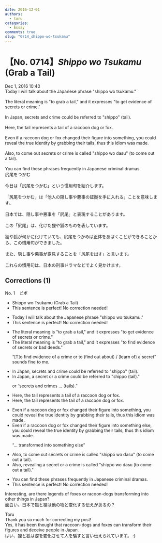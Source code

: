 ```yaml
---
date: 2016-12-01
authors:
  - toru
categories:
  - Essay
comments: true
slug: "0714_shippo-wo-tsukamu"
---
```


# 【No. 0714】<strong><em>Shippo wo Tsukamu</em></strong> (Grab a Tail)
<div class="date">Dec 1, 2016 10:40</div>
<div id="post"><div id="body_show_ori">
Today I will talk about the Japanese phrase "shippo wo tsukamu."<br/><br/>The literal meaning is "to grab a tail," and it expresses "to get evidence of secrets or crime."<br/><br/>In Japan, secrets and crime could be referred to "shippo" (tail).<br/><br/>Here, the tail represents a tail of a raccoon dog or fox.<br/><br/>Even if a raccoon dog or fox changed their figure into something, you could reveal the true identity by grabbing their tails, thus this idiom was made.<br/><br/>Also, to come out secrets or crime is called "shippo wo dasu" (to come out a tail).<br/><br/>You can find these phrases frequently  in Japanese criminal dramas.
</div></div>

<!-- more -->

<div id="post_ja"><div id="body_show_mo">
尻尾をつかむ<br/><br/>今日は「尻尾をつかむ」という慣用句を紹介します。<br/><br/>「尻尾をつかむ」は「他人の隠し事や悪事の証拠を手に入れる」ことを意味します。<br/><br/>日本では、隠し事や悪事を「尻尾」と表現することがあります。<br/><br/>この「尻尾」は、化けた狸や狐のものを表しています。<br/><br/>狸や狐が何かに化けていても、尻尾をつかめば正体をあばくことができることから、この慣用句ができました。<br/><br/>また、隠し事や悪事が露見することを「尻尾を出す」と言います。<br/><br/>これらの慣用句は、日本の刑事ドラマなどでよく見かけます。
</div></div>

## Corrections (1)
<div id="block"><div class="first_name"> No. 1　<span class="just_name">ピポ</span></div><div id="block2">
<ul class="correction_field">
<li class="incorrect">Shippo wo Tsukamu (Grab a Tail)</li>
<li class="corrected perfect">This sentence is perfect! No correction needed!</li>
</ul>
<ul class="correction_field">
<li class="incorrect">Today I will talk about the Japanese phrase "shippo wo tsukamu."</li>
<li class="corrected perfect">This sentence is perfect! No correction needed!</li>
</ul>
<ul class="correction_field">
<li class="incorrect">The literal meaning is "to grab a tail," and it expresses "to get evidence of secrets or crime."</li>
<li class="corrected correct">
The literal meaning is "to grab a tail," and it expresses "to <span class="f_blue">find</span> evidence of secrets or <span class="f_blue">bad deeds</span>."
<p class="correction_comment">“[T]o find evidence of a crime or to (find out about) / (learn of) a secret” sounds fine to me.</p>
</li>
</ul>
<ul class="correction_field">
<li class="incorrect">In Japan, secrets and crime could be referred to "shippo" (tail).</li>
<li class="corrected correct">
In Japan, <span class="f_blue">a secret or a crime</span> could be referred to "shippo (tail)."
<p class="correction_comment">or “secrets and crimes ... (tails).”</p>
</li>
</ul>
<ul class="correction_field">
<li class="incorrect">Here, the tail represents a tail of a raccoon dog or fox.</li>
<li class="corrected correct">
Here, the tail represents <span class="f_blue">the</span> tail of a raccoon dog or fox.
</li>
</ul>
<ul class="correction_field">
<li class="incorrect">Even if a raccoon dog or fox changed their figure into something, you could reveal the true identity by grabbing their tails, thus this idiom was made.</li>
<li class="corrected correct">
Even if a raccoon dog or fox changed their figure into something <span class="f_blue">else</span>, you could reveal the true identity by grabbing their tails, thus this idiom was made.
<p class="correction_comment">“... transformed into something else”</p>
</li>
</ul>
<ul class="correction_field">
<li class="incorrect">Also, to come out secrets or crime is called "shippo wo dasu" (to come out a tail).</li>
<li class="corrected correct">
Also, <span class="f_blue">revealing a secret or a crime</span> is called "shippo wo dasu (to come out a tail)."
</li>
</ul>
<ul class="correction_field">
<li class="incorrect">You can find these phrases frequently  in Japanese criminal dramas.</li>
<li class="corrected perfect">This sentence is perfect! No correction needed!</li>
</ul>
<p class="comment_small">
 Interesting, are there legends of foxes or racoon-dogs transforming into other things in Japan?
 <br/>
 面白い。日本で狐と狸は他の物と変化する伝えがあるの？
</p>

</div><div class="name"><span class="just_name">Toru</span><br>
Thank you so much for correcting my post!<br/>Yes, it has been thought that raccoon-dogs and foxes can transform their figures and deceive people in Japan.<br/>はい、狸と狐は姿を変化させて人を騙すと言い伝えられています。 :)
</div>
</div>
